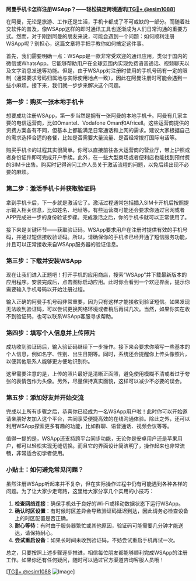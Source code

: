 **阿曼手机卡怎样注册WSApp？——轻松搞定跨境通讯[[TG💪+ @esim1088](https://t.me/s/esim1088)]**

在阿曼，无论是旅游、工作还是生活，手机卡都成了不可或缺的一部分。而随着社交软件的普及，像WSApp这样的即时通讯工具也逐渐成为人们日常沟通的重要方式。然而，对于刚到阿曼的朋友来说，可能会遇到一个问题：如何顺利注册WSApp呢？别担心，这篇文章将手把手教你如何搞定这件事。

首先，我们需要明确一点：WSApp是一款非常受欢迎的通讯应用，类似于国内的微信或WhatsApp。它能够帮助用户在全球范围内实现免费语音通话、视频聊天以及文字消息发送等功能。但是，由于WSApp对注册时使用的手机号码有一定的限制（通常要求号码归属地与实际使用地点一致），因此在阿曼注册时可能会遇到一些小麻烦。接下来，我们就一步步来解决这个问题。

### 第一步：购买一张本地手机卡

想要成功注册WSApp，第一步当然是拥有一张阿曼的本地手机卡。阿曼有几家主要的电信运营商，比如Omantel、Vodafone Oman和Africell。这些运营商提供的资费方案各有不同，但基本上都能满足日常通话和上网的需求。建议大家根据自己的需求选择合适的套餐，比如是否需要大量流量、是否经常拨打国际电话等。

购买手机卡的过程其实很简单。你可以直接前往各大运营商的营业厅，带上护照或者身份证件即可完成开户手续。此外，在一些大型商场或者便利店也能找到预付费的SIM卡出售。购买时记得询问工作人员关于激活流程的问题，以免后续出现不必要的麻烦。

### 第二步：激活手机卡并获取验证码

拿到手机卡后，下一步就是激活它了。激活过程通常包括插入SIM卡开机后按照提示输入相关信息，比如姓名、地址等。有些运营商可能还会要求你通过官网或者APP完成进一步的身份验证步骤。完成激活之后，你的手机卡就可以正常使用了。

接下来是关键环节——获取验证码。WSApp要求用户在注册时提供有效的手机号码，并通过短信接收验证码。所以，请确保你的手机卡已经开通了短信服务功能，并且可以正常接收来自WSApp服务器的验证信息。

### 第三步：下载并安装WSApp

现在让我们进入正题吧！打开手机的应用商店，搜索“WSApp”并下载最新版本的应用程序。安装完成后，点击图标启动应用。此时你会看到一个欢迎界面，提示你需要输入手机号码以开始注册过程。

输入正确的阿曼手机号码非常重要，因为只有这样才能接收到验证短信。如果发现无法收到验证码，可以尝试更换网络环境或者稍后再试几次。当然，如果你实在收不到验证码，也可以联系WSApp客服寻求帮助。

### 第四步：填写个人信息并上传照片

成功收到验证码后，输入验证码继续下一步操作。接下来会要求你填写一些基本的个人信息，例如名字、性别、出生日期等。同时，系统还会提醒你上传头像照片，以便其他联系人能够更方便地识别你。

这里需要注意的是，上传的照片最好是清晰正面照，避免使用模糊不清或者过于夸张的表情包作为头像。另外，尽量保持真实面貌，这样可以减少不必要的误会。

### 第五步：添加好友并开始交流

完成以上所有步骤之后，恭喜你已经成为一名WSApp用户啦！此时你可以开始邀请亲朋好友加入这个平台，共同享受便捷高效的在线沟通体验。除此之外，还可以利用WSApp探索更多有趣的功能，比如群聊、语音通话、视频会议等等。

值得一提的是，WSApp还支持跨平台同步功能，无论你是安卓用户还是苹果用户，都可以轻松实现无缝切换。而且它的界面设计简洁明了，操作起来也非常流畅，非常适合初学者使用。

### 小贴士：如何避免常见问题？

虽然注册WSApp听起来并不复杂，但在实际操作过程中仍有可能遇到各种各样的问题。为了让大家少走弯路，这里给大家分享几个实用的小技巧：

1. **检查网络连接**：确保手机处于良好的Wi-Fi或移动数据状态下运行WSApp。
2. **确认时区设置**：有时候时区差异会导致验证码延迟到达，因此请务必检查设备上的时区配置是否正确。
3. **耐心等待**：有时由于服务器繁忙或其他原因，验证码可能需要几分钟才能送达，请保持耐心。
4. **尝试重启设备**：如果长时间未收到验证码，不妨尝试重启手机再试一次。

总之，只要按照上述步骤逐步推进，相信每位朋友都能够顺利完成WSApp的注册工作。如果你还有任何疑问，随时可以通过官方渠道咨询客服人员哦！

[[TG💪+ @esim1088](https://t.me/s/esim1088) ![Image](https://i.postimg.cc/4NQfJmqS/Snipaste-2025-05-13-00-14-12.png)]